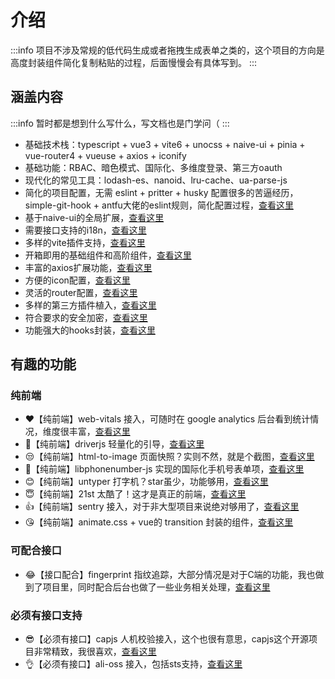 # 介绍

:::info
项目不涉及常规的低代码生成或者拖拽生成表单之类的，这个项目的方向是高度封装组件简化复制粘贴的过程，后面慢慢会有具体写到。
:::

## 涵盖内容

:::info
暂时都是想到什么写什么，写文档也是门学问（
:::

 - 基础技术栈：typescript + vue3 + vite6 + unocss + naive-ui + pinia + vue-router4 + vueuse + axios + iconify
 - 基础功能：RBAC、暗色模式、国际化、多维度登录、第三方oauth
 - 现代化的常见工具：lodash-es、nanoid、lru-cache、ua-parse-js
 - 简化的项目配置，无需 eslint + pritter + husky 配置很多的苦逼经历，simple-git-hook + antfu大佬的eslint规则，简化配置过程，[查看这里](./base/project.md)
 - 基于naive-ui的全局扩展，[查看这里](./base/naive-ui.md)
 - 需要接口支持的i18n，[查看这里](./base/i18n.md)
 - 多样的vite插件支持，[查看这里](./base/plugin.md)
 - 开箱即用的基础组件和高阶组件，[查看这里](./component/index.md)
 - 丰富的axios扩展功能，[查看这里](./base/axios.md)
 - 方便的icon配置，[查看这里](./base/icon.md)
 - 灵活的router配置，[查看这里](./base/router.md)
 - 多样的第三方插件植入，[查看这里](./base/vendor.md)
 - 符合要求的安全加密，[查看这里](./base/crypto.md)
 - 功能强大的hooks封装，[查看这里](./base/hooks.md)

## 有趣的功能

### 纯前端
 - ❤️【纯前端】web-vitals 接入，可随时在 google analytics 后台看到统计情况，维度很丰富，[查看这里](./features/web-vitals.md)
 - 🙌【纯前端】driverjs 轻量化的引导，[查看这里](./features/driverjs.md)
 - 😒【纯前端】html-to-image 页面快照？实则不然，就是个截图，[查看这里](./features/html-to-image.md)
 - 🤩【纯前端】libphonenumber-js 实现的国际化手机号表单项，[查看这里](./component/extra/phone-number-input.md)
 - 😊【纯前端】untyper 打字机？star虽少，功能够用，[查看这里](./features/untyper.md)
 - 😇【纯前端】21st 太酷了！这才是真正的前端，[查看这里](./features/21st.md)
 - 👍【纯前端】sentry 接入，对于非大型项目来说绝对够用了，[查看这里](./features/sentry.md)
 - 😘【纯前端】animate.css + vue的 transition 封装的组件，[查看这里](./component/extra/transition.md)

### 可配合接口
 - 😂【接口配合】fingerprint 指纹追踪，大部分情况是对于C端的功能，我也做到了项目里，同时配合后台也做了一些业务相关处理，[查看这里](./features/fingerprint.md)

### 必须有接口支持
 - 😎【必须有接口】capjs 人机校验接入，这个也很有意思，capjs这个开源项目非常精致，我很喜欢，[查看这里](./features/capjs.md)
 - 👌【必须有接口】ali-oss 接入，包括sts支持，[查看这里](./features/ali-oss.md)
